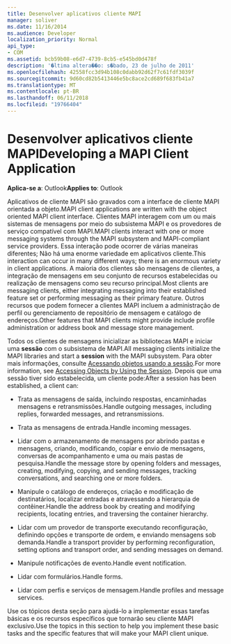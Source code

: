 ```yaml
---
title: Desenvolver aplicativos cliente MAPI
manager: soliver
ms.date: 11/16/2014
ms.audience: Developer
localization_priority: Normal
api_type:
- COM
ms.assetid: bcb59b08-e6d7-4739-8cb5-e545bd0d478f
description: '�ltima altera��o: s�bado, 23 de julho de 2011'
ms.openlocfilehash: 42558fcc3d94b108c0dabb92d62f7c61fdf3039f
ms.sourcegitcommit: 9d60cd82b5413446e5bc8ace2cd689f683fb41a7
ms.translationtype: MT
ms.contentlocale: pt-BR
ms.lasthandoff: 06/11/2018
ms.locfileid: "19766404"
---
```

# <a name="developing-a-mapi-client-application"></a><span data-ttu-id="c4412-103">Desenvolver aplicativos cliente MAPI</span><span class="sxs-lookup"><span data-stu-id="c4412-103">Developing a MAPI Client Application</span></span>

  
  
<span data-ttu-id="c4412-104">**Aplica-se a**: Outlook</span><span class="sxs-lookup"><span data-stu-id="c4412-104">**Applies to**: Outlook</span></span> 
  
<span data-ttu-id="c4412-105">Aplicativos de cliente MAPI são gravados com a interface de cliente MAPI orientada a objeto.</span><span class="sxs-lookup"><span data-stu-id="c4412-105">MAPI client applications are written with the object oriented MAPI client interface.</span></span> <span data-ttu-id="c4412-106">Clientes MAPI interagem com um ou mais sistemas de mensagens por meio do subsistema MAPI e os provedores de serviço compatível com MAPI.</span><span class="sxs-lookup"><span data-stu-id="c4412-106">MAPI clients interact with one or more messaging systems through the MAPI subsystem and MAPI-compliant service providers.</span></span> <span data-ttu-id="c4412-107">Essa interação pode ocorrer de várias maneiras diferentes; Não há uma enorme variedade em aplicativos cliente.</span><span class="sxs-lookup"><span data-stu-id="c4412-107">This interaction can occur in many different ways; there is an enormous variety in client applications.</span></span> <span data-ttu-id="c4412-108">A maioria dos clientes são mensagens de clientes, a integração de mensagens em seu conjunto de recursos estabelecidas ou realização de mensagens como seu recurso principal.</span><span class="sxs-lookup"><span data-stu-id="c4412-108">Most clients are messaging clients, either integrating messaging into their established feature set or performing messaging as their primary feature.</span></span> <span data-ttu-id="c4412-109">Outros recursos que podem fornecer a clientes MAPI incluem a administração de perfil ou gerenciamento de repositório de mensagem e catálogo de endereços.</span><span class="sxs-lookup"><span data-stu-id="c4412-109">Other features that MAPI clients might provide include profile administration or address book and message store management.</span></span>
  
<span data-ttu-id="c4412-110">Todos os clientes de mensagens inicializar as bibliotecas MAPI e iniciar uma **sessão** com o subsistema de MAPI.</span><span class="sxs-lookup"><span data-stu-id="c4412-110">All messaging clients initialize the MAPI libraries and start a **session** with the MAPI subsystem.</span></span> <span data-ttu-id="c4412-111">Para obter mais informações, consulte [Acessando objetos usando a sessão](accessing-objects-by-using-the-session.md).</span><span class="sxs-lookup"><span data-stu-id="c4412-111">For more information, see [Accessing Objects by Using the Session](accessing-objects-by-using-the-session.md).</span></span> <span data-ttu-id="c4412-112">Depois que uma sessão tiver sido estabelecida, um cliente pode:</span><span class="sxs-lookup"><span data-stu-id="c4412-112">After a session has been established, a client can:</span></span>
  
- <span data-ttu-id="c4412-113">Trata as mensagens de saída, incluindo respostas, encaminhadas mensagens e retransmissões.</span><span class="sxs-lookup"><span data-stu-id="c4412-113">Handle outgoing messages, including replies, forwarded messages, and retransmissions.</span></span>
    
- <span data-ttu-id="c4412-114">Trata as mensagens de entrada.</span><span class="sxs-lookup"><span data-stu-id="c4412-114">Handle incoming messages.</span></span>
    
- <span data-ttu-id="c4412-115">Lidar com o armazenamento de mensagens por abrindo pastas e mensagens, criando, modificando, copiar e envio de mensagens, conversas de acompanhamento e uma ou mais pastas de pesquisa.</span><span class="sxs-lookup"><span data-stu-id="c4412-115">Handle the message store by opening folders and messages, creating, modifying, copying, and sending messages, tracking conversations, and searching one or more folders.</span></span>
    
- <span data-ttu-id="c4412-116">Manipule o catálogo de endereços, criação e modificação de destinatários, localizar entradas e atravessando a hierarquia de contêiner.</span><span class="sxs-lookup"><span data-stu-id="c4412-116">Handle the address book by creating and modifying recipients, locating entries, and traversing the container hierarchy.</span></span>
    
- <span data-ttu-id="c4412-117">Lidar com um provedor de transporte executando reconfiguração, definindo opções e transporte de ordem, e enviando mensagens sob demanda.</span><span class="sxs-lookup"><span data-stu-id="c4412-117">Handle a transport provider by performing reconfiguration, setting options and transport order, and sending messages on demand.</span></span>
    
- <span data-ttu-id="c4412-118">Manipule notificações de evento.</span><span class="sxs-lookup"><span data-stu-id="c4412-118">Handle event notification.</span></span>
    
- <span data-ttu-id="c4412-119">Lidar com formulários.</span><span class="sxs-lookup"><span data-stu-id="c4412-119">Handle forms.</span></span>
    
- <span data-ttu-id="c4412-120">Lidar com perfis e serviços de mensagem.</span><span class="sxs-lookup"><span data-stu-id="c4412-120">Handle profiles and message services.</span></span>
    
<span data-ttu-id="c4412-121">Use os tópicos desta seção para ajudá-lo a implementar essas tarefas básicas e os recursos específicos que tornarão seu cliente MAPI exclusivo.</span><span class="sxs-lookup"><span data-stu-id="c4412-121">Use the topics in this section to help you implement these basic tasks and the specific features that will make your MAPI client unique.</span></span>
  

